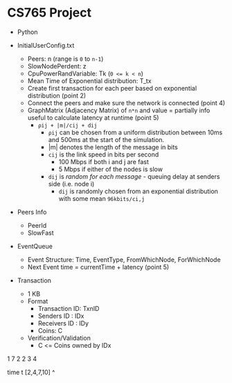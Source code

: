 # CS765 Project

- Python

- InitialUserConfig.txt
	- Peers: n (range is `0` to `n-1`)
	- SlowNodePerdent: z
	- CpuPowerRandVariable: Tk (`0 <= k < n`)
	- Mean Time of Exponential distribution: T_tx
	- Create first transaction for each peer based on exponential distribution (point 2)
	- Connect the peers and make sure the network is connected (point 4)
	- GraphMatrix (Adjacency Matrix) of `n*n` and value = partially info useful to calculate latency at runtime (point 5)
		- `ρij + |m|/cij + dij`
			- `ρij` can be chosen from a uniform distribution between 10ms and 500ms at the start of the simulation.
			- |m| denotes the length of the message in bits
			- `cij` is the link speed in bits per second
				- 100 Mbps if both i and j are fast
				- 5 Mbps if either of the nodes is slow
			- `dij` is _random for each message_ - queuing delay at senders side (i.e. node i)
				- `dij` is randomly chosen from an exponential distribution with some mean `96kbits/ci,j`

- Peers Info
	- PeerId
	- SlowFast

- EventQueue
	- Event Structure: Time, EventType, FromWhichNode, ForWhichNode
	- Next Event time = currentTime + latency (point 5)

- Transaction
	- 1 KB
	- Format
		- Transaction ID: TxnID
		- Senders ID    : IDx
		- Receivers ID  : IDy
		- Coins: C
	- Verification/Validation
		- C <= Coins owned by IDx

1 7
2 2
3 4


time t
[2,4,7,10]
 ^
